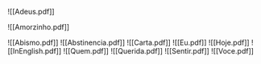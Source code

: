 
![[Adeus.pdf]]

![[Amorzinho.pdf]]


![[Abismo.pdf]]
![[Abstinencia.pdf]]
![[Carta.pdf]]
![[Eu.pdf]]
![[Hoje.pdf]]
![[InEnglish.pdf]]
![[Quem.pdf]]
![[Querida.pdf]]
![[Sentir.pdf]]
![[Voce.pdf]]